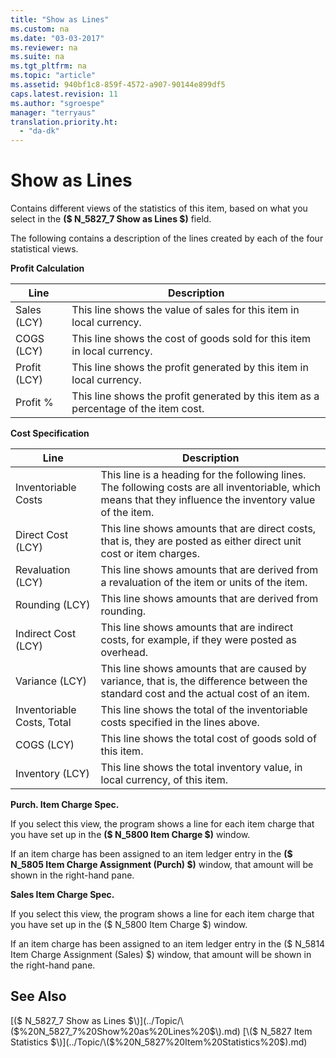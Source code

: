 ```yaml
---
title: "Show as Lines"
ms.custom: na
ms.date: "03-03-2017"
ms.reviewer: na
ms.suite: na
ms.tgt_pltfrm: na
ms.topic: "article"
ms.assetid: 940bf1c8-859f-4572-a907-90144e899df5
caps.latest.revision: 11
ms.author: "sgroespe"
manager: "terryaus"
translation.priority.ht: 
  - "da-dk"
---
```

# Show as Lines
Contains different views of the statistics of this item, based on what you select in the **\($ N\_5827\_7 Show as Lines $\)** field.  
  
 The following contains a description of the lines created by each of the four statistical views.  
  
 **Profit Calculation**  
  
|Line|Description|  
|----------|-----------------|  
|Sales \(LCY\)|This line shows the value of sales for this item in local currency.|  
|COGS \(LCY\)|This line shows the cost of goods sold for this item in local currency.|  
|Profit \(LCY\)|This line shows the profit generated by this item in local currency.|  
|Profit %|This line shows the profit generated by this item as a percentage of the item cost.|  
  
 **Cost Specification**  
  
|Line|Description|  
|----------|-----------------|  
|Inventoriable Costs|This line is a heading for the following lines. The following costs are all inventoriable, which means that they influence the inventory value of the item.|  
|Direct Cost \(LCY\)|This line shows amounts that are direct costs, that is, they are posted as either direct unit cost or item charges.|  
|Revaluation \(LCY\)|This line shows amounts that are derived from a revaluation of the item or units of the item.|  
|Rounding \(LCY\)|This line shows amounts that are derived from rounding.|  
|Indirect Cost \(LCY\)|This line shows amounts that are indirect costs, for example, if they were posted as overhead.|  
|Variance \(LCY\)|This line shows amounts that are caused by variance, that is, the difference between the standard cost and the actual cost of an item.|  
|Inventoriable Costs, Total|This line shows the total of the inventoriable costs specified in the lines above.|  
|COGS \(LCY\)|This line shows the total cost of goods sold of this item.|  
|Inventory \(LCY\)|This line shows the total inventory value, in local currency, of this item.|  
  
 **Purch. Item Charge Spec.**  
  
 If you select this view, the program shows a line for each item charge that you have set up in the **\($ N\_5800 Item Charge $\)** window.  
  
 If an item charge has been assigned to an item ledger entry in the **\($ N\_5805 Item Charge Assignment \(Purch\) $\)** window, that amount will be shown in the right\-hand pane.  
  
 **Sales Item Charge Spec.**  
  
 If you select this view, the program shows a line for each item charge that you have set up in the \($ N\_5800 Item Charge $\) window.  
  
 If an item charge has been assigned to an item ledger entry in the \($ N\_5814 Item Charge Assignment \(Sales\) $\) window, that amount will be shown in the right\-hand pane.  
  
## See Also  
 [\($ N\_5827\_7 Show as Lines $\)](../Topic/\($%20N_5827_7%20Show%20as%20Lines%20$\).md)   
 [\($ N\_5827 Item Statistics $\)](../Topic/\($%20N_5827%20Item%20Statistics%20$\).md)